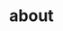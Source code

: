 ---
title: about
headless: true
widget: blank
sort: 40

heading: About RocketWeb
subHeading: Lorem ipsum dolor sit amet, consectetur adipisicing elit, sed do eiusmod tempor incididunt ut labore et
---